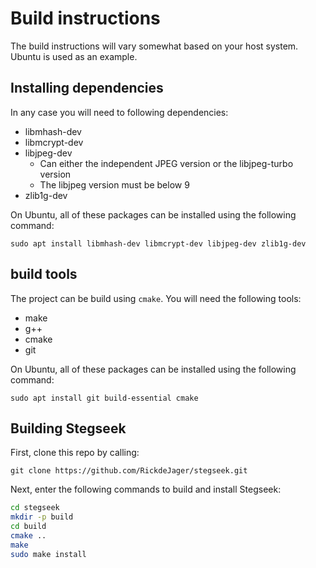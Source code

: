 # Build instructions

The build instructions will vary somewhat based on your host system. Ubuntu is used as an example.

## Installing dependencies
In any case you will need to following dependencies:

* libmhash-dev
* libmcrypt-dev
* libjpeg-dev
  * Can either the independent JPEG version or the libjpeg-turbo version
  * The libjpeg version must be below 9 
* zlib1g-dev

On Ubuntu, all of these packages can be installed using the following command:

```
sudo apt install libmhash-dev libmcrypt-dev libjpeg-dev zlib1g-dev
```

## build tools
The project can be build using `cmake`. You will need the following tools:

* make
* g++
* cmake
* git


On Ubuntu, all of these packages can be installed using the following command:

```
sudo apt install git build-essential cmake
```

## Building Stegseek

First, clone this repo by calling:
```
git clone https://github.com/RickdeJager/stegseek.git
```

Next, enter the following commands to build and install Stegseek:

```bash
cd stegseek
mkdir -p build
cd build
cmake ..
make
sudo make install
```
